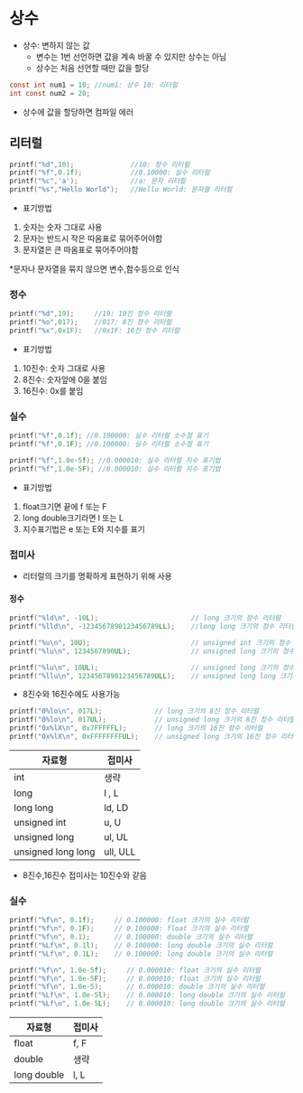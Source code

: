 # 상수

- 상수: 변하지 않는 값
  - 변수는 1번 선언하면 값을 계속 바꿀 수 있지만 상수는 아님
  - 상수는 처음 선언할 때만 값을 할당

``` c
const int num1 = 10; //num1: 상수	10: 리터럴
int const num2 = 20;
```

- 상수에 값을 할당하면 컴파일 에러



## 리터럴

```c
printf("%d",10);              //10: 정수 리터럴
printf("%f",0.1f);            //0.10000: 실수 리터럴
printf("%c",'a');             //a: 문자 리터럴
printf("%s","Hello World");   //Hello World: 문자열 리터럴
```

- 표기방법

1. 숫자는 숫자 그대로 사용
2. 문자는 반드시 작은 따옴표로 묶어주어야함
3. 문자열은 큰 따옴표로 묶어주어야함

*문자나 문자열을 묶지 않으면 변수,함수등으로 인식

### 정수

```c
printf("%d",19);     //19: 10진 정수 리터럴
printf("%o",017);    //017: 8진 정수 리터럴
printf("%x",0x1F):   //0x1F: 16진 정수 리터럴
```

- 표기방법

1. 10진수: 숫자 그대로 사용
2. 8진수: 숫자앞에 0을 붙임
3. 16진수: 0x를 붙임

### 실수

```c
printf("%f",0.1f); //0.100000: 실수 리터럴 소수점 표기
printf("%f",0.1F); //0.100000: 실수 리터럴 소수점 표기

printf("%f",1.0e-5f); //0.000010: 실수 리터럴 지수 표기법
printf("%f",1.0e-5F); //0.000010: 실수 리터럴 지수 표기법
```

- 표기방법

1. float크기면 끝에 f 또는 F
2. long double크기라면 l 또는 L
3. 지수표기법은 e 또는 E와 지수를 표기 

### 접미사

- 리터럴의 크기를 명확하게 표현하기 위해 사용

#### 정수

```c
printf("%ld\n", -10L);                       // long 크기의 정수 리터럴
printf("%lld\n", -1234567890123456789LL);    //long long 크기의 정수 리터럴

printf("%u\n", 10U);                         // unsigned int 크기의 정수 리터럴
printf("%lu\n", 1234567890UL);               // unsigned long 크기의 정수 리터럴

printf("%lu\n", 10UL);                       // unsigned long 크기의 정수 리터럴
printf("%llu\n", 1234567890123456789ULL);    // unsigned long long 크기의 정수 리터럴
```

- 8진수와 16진수에도 사용가능

```c
printf("0%lo\n", 017L);             // long 크기의 8진 정수 리터럴
printf("0%lo\n", 017UL);            // unsigned long 크기의 8진 정수 리터럴
printf("0x%lX\n", 0x7FFFFFL);       // long 크기의 16진 정수 리터럴
printf("0x%lX\n", 0xFFFFFFFFUL);    // unsigned long 크기의 16진 정수 리터럴
```

| 자료형             | 접미사   |
| ------------------ | -------- |
| int                | 생략     |
| long               | l , L    |
| long long          | ld, LD   |
| unsigned int       | u, U     |
| unsigned long      | ul, UL   |
| unsigned long long | ull, ULL |

- 8진수,16진수 접미사는 10진수와 같음

### 실수

```c
printf("%f\n", 0.1f);     // 0.100000: float 크기의 실수 리터럴
printf("%f\n", 0.1F);     // 0.100000: float 크기의 실수 리터럴
printf("%f\n", 0.1);      // 0.100000: double 크기의 실수 리터럴
printf("%Lf\n", 0.1l);    // 0.100000: long double 크기의 실수 리터럴
printf("%Lf\n", 0.1L);    // 0.100000: long double 크기의 실수 리터럴

printf("%f\n", 1.0e-5f);     // 0.000010: float 크기의 실수 리터럴
printf("%f\n", 1.0e-5F);     // 0.000010: float 크기의 실수 리터럴
printf("%f\n", 1.0e-5);      // 0.000010: double 크기의 실수 리터럴
printf("%Lf\n", 1.0e-5l);    // 0.000010: long double 크기의 실수 리터럴
printf("%Lf\n", 1.0e-5L);    // 0.000010: long double 크기의 실수 리터럴
```

| 자료형      | 접미사 |
| ----------- | ------ |
| float       | f, F   |
| double      | 생략   |
| long double | l, L   |

